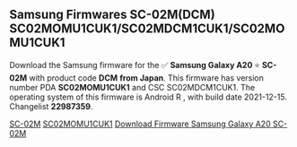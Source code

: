 <h2>Samsung Firmwares SC-02M(DCM) SC02MOMU1CUK1/SC02MDCM1CUK1/SC02MOMU1CUK1</h2>
Download the Samsung firmware for the ✅ <strong>Samsung Galaxy A20 </strong> ⭐ <strong>SC-02M</strong> with product code <strong>DCM</strong> <strong> from Japan</strong>. This firmware has version number PDA <strong>SC02MOMU1CUK1</strong> and CSC SC02MDCM1CUK1. The operating system of this firmware is Android R , with build date 2021-12-15. Changelist <strong>22987359</strong>.


[SC-02M](https://samfirm.shop/samsung/model/SC-02M)
[SC02MOMU1CUK1](https://samfirm.shop/samsung/pda/SC02MOMU1CUK1)
[Download Firmware Samsung Galaxy A20 SC-02M](https://samfirm.shop/samsung/firmware/482670)
